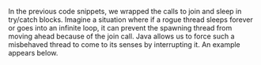 In the previous code snippets, we wrapped the calls to join and sleep in try/catch blocks. Imagine a situation where if a rogue thread sleeps forever or goes into an infinite loop, it can prevent the spawning thread from moving ahead because of the join call. Java allows us to force such a misbehaved thread to come to its senses by interrupting it. An example appears below.

